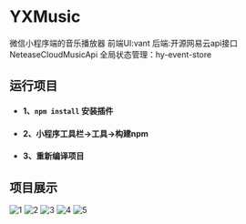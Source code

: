 # YXMusic
微信小程序端的音乐播放器
前端UI:vant
后端:开源网易云api接口NeteaseCloudMusicApi
全局状态管理：hy-event-store

## 运行项目
- #### 1、`npm install` 安装插件
- #### 2、小程序工具栏->工具->构建npm
- #### 3、重新编译项目

## 项目展示
![1](https://user-images.githubusercontent.com/49974426/179515189-256a8fea-aed1-48e8-b72c-b2c211273f26.PNG)
![2](https://user-images.githubusercontent.com/49974426/179515200-e56aee2b-1992-45ed-95d8-6a10592b39ec.PNG)
![3](https://user-images.githubusercontent.com/49974426/179515204-592291b9-f0b3-47c9-98cb-6316f2c146ea.PNG)
![4](https://user-images.githubusercontent.com/49974426/179515214-7b9ce8fd-9cc9-4426-b9c5-c362ffe4e84a.PNG)
![5](https://user-images.githubusercontent.com/49974426/179515218-3c9a767b-7d38-439a-828a-b5748ab66601.PNG)
